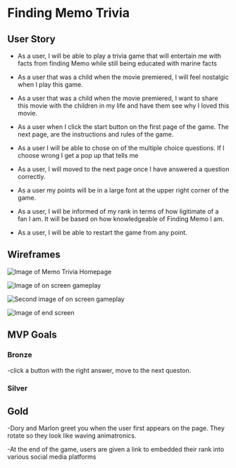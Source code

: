 # Finding Memo Trivia

## User Story
- As a user, I will be able to play a trivia game that will entertain me with facts from finding Memo while still being educated with marine facts

- As a user that was a child when the movie premiered, I will feel nostalgic when I play this game.

- As a user that was a child when the movie premiered, I want to share this movie with the children in my life and have them see why I loved this movie.

- As a user when I click the start button on the first page of the game. The next page, are the instructions and rules of the game.

- As a user I will be able to chose on of the multiple choice questions. If I choose wrong I get a pop up that tells me 

- As a user, I will moved to the next page once I have answered a question correctly.

- As a user my points will be in a large font at the upper right corner of the game.

- As a user, I will be informed of my rank in terms of how ligitimate of a fan I am. It will be based on how knowledgeable of Finding Memo I am.

- As a user, I will be able to restart the game from any point. 

## Wireframes

![Image of Memo Trivia Homepage](https://i.imgur.com/iNCxztn.jpg)

![Image of on screen gameplay](https://i.imgur.com/uzED7pU.png)

![Second image of on screen gameplay](https://i.imgur.com/wMdEkB5.png)

![Image of end screen](https://i.imgur.com/VzDtOPg.png)

## MVP Goals
 ### Bronze
-click a button with the right answer, move to the next queston.

 ### Silver

 ## Gold

-Dory and Marlon greet you when the user first appears on the page. They rotate so they look like waving animatronics.

-At the end of the game, users are given a link to embedded their rank into various social media platforms
